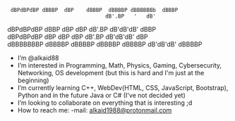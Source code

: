      dBPdBPdBP dBBBP  dBP    dBBBP  dBBBBP dBBBBBBb  dBBBP 
                                   dB'.BP   '   dB'        
   dBPdBPdBP dBBP   dBP    dBP    dB'.BP dB'dB'dB' dBBP    
  dBPdBPdBP dBP    dBP    dBP    dB'.BP dB'dB'dB' dBP      
 dBBBBBBBP dBBBBP dBBBBP dBBBBP dBBBBP dB'dB'dB' dBBBBP
 
- I’m @alkaid88
- I’m interested in Programming, Math, Physics, Gaming, Cybersecurity, Networking, OS development (but this is hard and I'm just at the beginning)
- I’m currently learning C++, WebDev(HTML, CSS, JavaScript, Bootstrap), Python and in the future Java or C# (I've not decided yet)
- I’m looking to collaborate on everything that is interesting ;d
- How to reach me: -mail: alkaid1988@protonmail.com

<!---
alkaid88/alkaid88 is a ✨ special ✨ repository because its `README.md` (this file) appears on your GitHub profile.
You can click the Preview link to take a look at your changes.
--->
